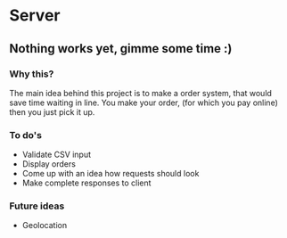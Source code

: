 # Server
## Nothing works yet, gimme some time :)

### Why this?
The main idea behind this project is to make a order system, that would save time waiting in line. You make your order, (for which you pay online) then you just pick it up.


### To do's
* Validate CSV input
* Display orders
* Come up with an idea how requests should look
* Make complete responses to client

### Future ideas
* Geolocation
